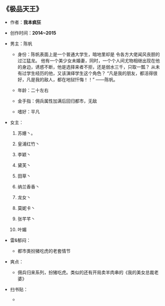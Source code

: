 ## 《极品天王》

- 作者：**我本疯狂**
  
    > 

- 创作时间：**2014~2015**

- 男主：陈帆

  * 身份：陈帆表面上是一个普通大学生，暗地里却是
  令各方大佬闻风丧胆的过江猛龙。
  他有一个美少女未婚妻，同时，一个个人间尤物相继出现在他的身边，诱惑不断，他是选择来者不拒，还是弱水三千，只取一瓢？
  从未有过学生经历的他，又该演绎学生这个角色？
  “凡是我的朋友，都活得很好，凡是我的敌人，都在地狱忏悔！！”
  ——陈帆。
  
  * 年龄：二十左右
  * 金手指：佣兵属性加满后回归都市，无敌
  * 嗜好：平凡

- 女主：

  1. 苏姗丶。

  2. 皇浦红竹丶
  3. 李颖丶
  4. 黛芙丶
  5. 田草丶
  6. 纳兰香香丶
  7. 龙女丶
  8. 莫妮卡丶
  9. 张芊芊丶
  10. 叶媚

- 雷&郁闷：

  * 都市类扮猪吃虎的老套情节

- 爽点：
  
  * 佣兵归来系列，扮猪吃虎。类似的还有开局卖羊肉串的《我的美女总裁老婆》

- 扫书贴：
  
  * 